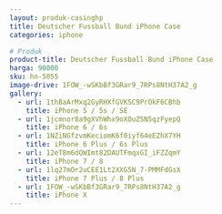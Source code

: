 ```yaml
---
layout: produk-casinghp
title: Deutscher Fussball Bund iPhone Case
categories: iphone

# Produk
product-title: Deutscher Fussball Bund iPhone Case
harga: 90000
sku: hn-5055
image-drive: 1FOW_-wSKbBf3GRar9_7RPs8NtH37A2_g
gallery:
  - url: 1th8aArMxq2GyRHXfGVKSC9PrOkF6CBhb
    title: iPhone 5 / 5s / SE
  - url: 1jcmnor8a9gXVhWhx9oXOuZSN5qzFyepQ
    title: iPhone 6 / 6s
  - url: 1NZiNGfzvmKeciomK6f0iyf64eEZhX7YH
    title: iPhone 6 Plus / 6s Plus
  - url: 12eT8m6dQWImt82DAUTFmqxGI_iFZZqmY
    title: iPhone 7 / 8
  - url: 1lq27mOr2uCEE1Lt2XXG5N_7-PMMFdGsX
    title: iPhone 7 Plus / 8 Plus
  - url: 1FOW_-wSKbBf3GRar9_7RPs8NtH37A2_g
    title: iPhone X
---
```

